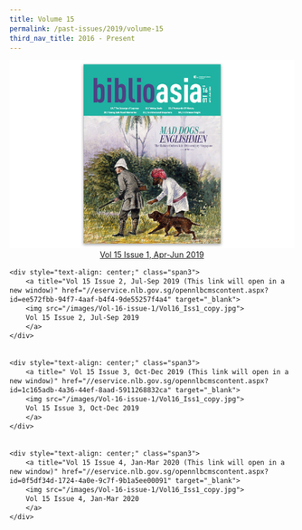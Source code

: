 ```yaml
---
title: Volume 15
permalink: /past-issues/2019/volume-15
third_nav_title: 2016 - Present
---
```


<div class="row-fluid">
	<div style="text-align: center;" class="span3">
		<a title=" Vol 15 Issue 1, Apr-Jun 2019 (This link will open in a new window)" href="//eservice.nlb.gov.sg/opennlbcmscontent.aspx?id=e51e7c7f-f6ae-4413-aed8-4fb79e0a60aa" target="_blank">
		<img src="/images/Vol-16-issue-1/Vol16_Iss1_copy.jpg">
		Vol 15 Issue 1, Apr-Jun 2019
		</a>
	</div>
	
	
	<div style="text-align: center;" class="span3">
		<a title="Vol 15 Issue 2, Jul-Sep 2019 (This link will open in a new window)" href="//eservice.nlb.gov.sg/opennlbcmscontent.aspx?id=ee572fbb-94f7-4aaf-b4f4-9de55257f4a4" target="_blank">
		<img src="/images/Vol-16-issue-1/Vol16_Iss1_copy.jpg">
		Vol 15 Issue 2, Jul-Sep 2019
		</a>
	</div>
	
	
	<div style="text-align: center;" class="span3">
		<a title=" Vol 15 Issue 3, Oct-Dec 2019 (This link will open in a new window)" href="//eservice.nlb.gov.sg/opennlbcmscontent.aspx?id=1c165adb-4a36-44ef-8aad-5911268832ca" target="_blank">
		<img src="/images/Vol-16-issue-1/Vol16_Iss1_copy.jpg">
		Vol 15 Issue 3, Oct-Dec 2019
		</a>
	</div>
	
	
	<div style="text-align: center;" class="span3">
		<a title="Vol 15 Issue 4, Jan-Mar 2020 (This link will open in a new window)" href="//eservice.nlb.gov.sg/opennlbcmscontent.aspx?id=0f5df34d-1724-4a0e-9c7f-9b1a5ee00091" target="_blank">
		<img src="/images/Vol-16-issue-1/Vol16_Iss1_copy.jpg">
		Vol 15 Issue 4, Jan-Mar 2020
		</a>
	</div>
</div>
